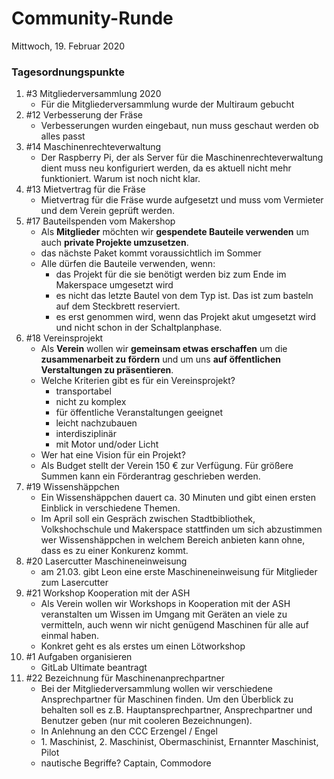 # **Community-Runde**
Mittwoch, 19. Februar 2020

### Tagesordnungspunkte

1. #3 Mitgliederversammlung 2020
   * Für die Mitgliederversammlung wurde der Multiraum gebucht
1. #12 Verbesserung der Fräse
   * Verbesserungen wurden eingebaut, nun muss geschaut werden ob alles passt
1. #14 Maschinenrechteverwaltung
   * Der Raspberry Pi, der als Server für die Maschinenrechteverwaltung dient muss neu konfiguriert werden, da es aktuell nicht mehr funktioniert. Warum ist noch nicht klar.
1. #13 Mietvertrag für die Fräse
   * Mietvertrag für die Fräse wurde aufgesetzt und muss vom Vermieter und dem Verein geprüft werden.
1. #17 Bauteilspenden vom Makershop
   * Als **Mitglieder** möchten wir **gespendete Bauteile verwenden** um auch **private Projekte umzusetzen**.
   * das nächste Paket kommt voraussichtlich im Sommer
   * Alle dürfen die Bauteile verwenden, wenn:
     * das Projekt für die sie benötigt werden biz zum Ende im Makerspace umgesetzt wird
     * es nicht das letzte Bautel von dem Typ ist. Das ist zum basteln auf dem Steckbrett reserviert.
     * es erst genommen wird, wenn das Projekt akut umgesetzt wird und nicht schon in der Schaltplanphase.
2. #18 Vereinsprojekt
   * Als **Verein** wollen wir **gemeinsam etwas erschaffen** um die **zusammenarbeit zu fördern** und um uns **auf öffentlichen Verstaltungen zu präsentieren**.
   * Welche Kriterien gibt es für ein Vereinsprojekt?
     * transportabel
     * nicht zu komplex
     * für öffentliche Veranstaltungen geeignet
     * leicht nachzubauen
     * interdisziplinär
     * mit Motor und/oder Licht
   * Wer hat eine Vision für ein Projekt?
   * Als Budget stellt der Verein 150 € zur Verfügung. Für größere Summen kann ein Förderantrag geschrieben werden.
3. #19 Wissenshäppchen
   * Ein Wissenshäppchen dauert ca. 30 Minuten und gibt einen ersten Einblick in verschiedene Themen.
   * Im April soll ein Gespräch zwischen Stadtbibliothek, Volkshochschule und Makerspace stattfinden um sich abzustimmen wer Wissenshäppchen in welchem Bereich anbieten kann ohne, dass es zu einer Konkurenz kommt.
4. #20 Lasercutter Maschineneinweisung
   * am 21.03. gibt Leon eine erste Maschineneinweisung für Mitglieder zum Lasercutter
5. #21 Workshop Kooperation mit der ASH
   * Als Verein wollen wir Workshops in Kooperation mit der ASH veranstalten um Wissen im Umgang mit Geräten an viele zu vermitteln, auch wenn wir nicht genügend Maschinen für alle auf einmal haben.
   * Konkret geht es als erstes um einen Lötworkshop
6. #1 Aufgaben organisieren
   * GitLab Ultimate beantragt
7. #22 Bezeichnung für Maschinenanprechpartner
   * Bei der Mitgliederversammlung wollen wir verschiedene Ansprechpartner für Maschinen finden. Um den Überblick zu behalten soll es z.B. Hauptansprechpartner, Ansprechpartner und Benutzer geben (nur mit cooleren Bezeichnungen).
   * In Anlehnung an den CCC Erzengel / Engel
   * 1\. Maschinist, 2. Maschinist, Obermaschinist, Ernannter Maschinist, Pilot
   * nautische Begriffe? Captain, Commodore